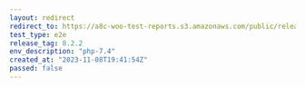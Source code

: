 ```yaml
---
layout: redirect
redirect_to: https://a8c-woo-test-reports.s3.amazonaws.com/public/release/8.2.2/php-7.4/e2e/index.html
test_type: e2e
release_tag: 8.2.2
env_description: "php-7.4"
created_at: "2023-11-08T19:41:54Z"
passed: false
---
```

